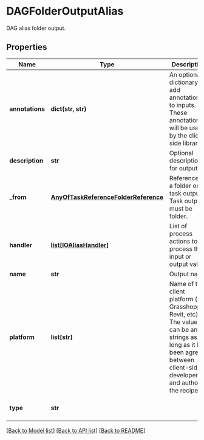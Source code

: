 # DAGFolderOutputAlias

DAG alias folder output.
## Properties
Name | Type | Description | Notes
------------ | ------------- | ------------- | -------------
**annotations** | **dict(str, str)** | An optional dictionary to add annotations to inputs. These annotations will be used by the client side libraries. | [optional] 
**description** | **str** | Optional description for output. | [optional] 
**_from** | [**AnyOfTaskReferenceFolderReference**](AnyOfTaskReferenceFolderReference.md) | Reference to a folder or a task output. Task output must be folder. | 
**handler** | [**list[IOAliasHandler]**](IOAliasHandler.md) | List of process actions to process the input or output value. | 
**name** | **str** | Output name. | 
**platform** | **list[str]** | Name of the client platform (e.g. Grasshopper, Revit, etc). The value can be any strings as long as it has been agreed between client-side developer and author of the recipe. | 
**type** | **str** |  | [optional] [readonly] [default to 'DAGFolderOutputAlias']

[[Back to Model list]](../README.md#documentation-for-models) [[Back to API list]](../README.md#documentation-for-api-endpoints) [[Back to README]](../README.md)


